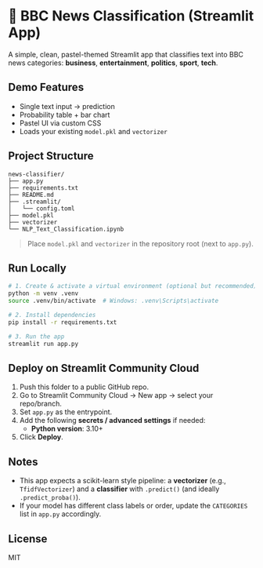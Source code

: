 # 📰 BBC News Classification (Streamlit App)

A simple, clean, pastel-themed Streamlit app that classifies text into BBC news categories: **business**, **entertainment**, **politics**, **sport**, **tech**.

## Demo Features
- Single text input → prediction
- Probability table + bar chart
- Pastel UI via custom CSS
- Loads your existing `model.pkl` and `vectorizer`

## Project Structure
```
news-classifier/
├── app.py
├── requirements.txt
├── README.md
├── .streamlit/
│   └── config.toml
├── model.pkl
├── vectorizer
└── NLP_Text_Classification.ipynb
```

> Place `model.pkl` and `vectorizer` in the repository root (next to `app.py`).

## Run Locally
```bash
# 1. Create & activate a virtual environment (optional but recommended)
python -m venv .venv
source .venv/bin/activate  # Windows: .venv\Scripts\activate

# 2. Install dependencies
pip install -r requirements.txt

# 3. Run the app
streamlit run app.py
```

## Deploy on Streamlit Community Cloud
1. Push this folder to a public GitHub repo.
2. Go to Streamlit Community Cloud → New app → select your repo/branch.
3. Set `app.py` as the entrypoint.
4. Add the following **secrets / advanced settings** if needed:
   - **Python version**: 3.10+
5. Click **Deploy**.

## Notes
- This app expects a scikit-learn style pipeline: a **vectorizer** (e.g., `TfidfVectorizer`) and a **classifier** with `.predict()` (and ideally `.predict_proba()`).
- If your model has different class labels or order, update the `CATEGORIES` list in `app.py` accordingly.

## License
MIT
